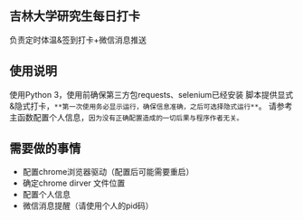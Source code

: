 ## 吉林大学研究生每日打卡
负责定时体温&签到打卡+微信消息推送
## 使用说明
使用Python 3，使用前确保第三方包requests、selenium已经安装
脚本提供显式&隐式打卡，`**第一次使用务必显示运行，确保信息准确，之后可选择隐式运行**`。
请参考主函数配置个人信息，`因为没有正确配置造成的一切后果与程序作者无关。`
## 需要做的事情
* 配置chrome浏览器驱动（配置后可能需要重启）
* 确定chrome dirver 文件位置
* 配置个人信息
* 微信消息提醒（请使用个人的pid码）


